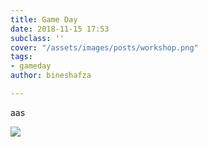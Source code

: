 ```yaml
---
title: Game Day
date: 2018-11-15 17:53
subclass: ''
cover: "/assets/images/posts/workshop.png"
tags:
- gameday
author: bineshafza

---
```

aas

![](/en/assets/images/posts/bear.jpg)